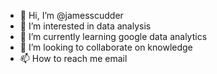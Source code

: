 - 👋 Hi, I’m @jamesscudder
- 👀 I’m interested in data analysis
- 🌱 I’m currently learning google data analytics
- 💞️ I’m looking to collaborate on knowledge
- 📫 How to reach me email

<!---
jamesscudder/jamesscudder is a ✨ special ✨ repository because its `README.md` (this file) appears on your GitHub profile.
You can click the Preview link to take a look at your changes.
--->
